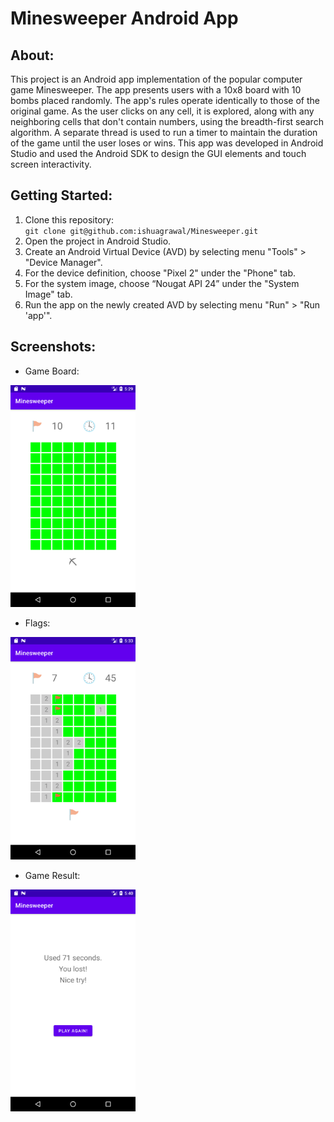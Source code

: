 # Minesweeper Android App

## About:
This project is an Android app implementation of the popular computer game Minesweeper. The app presents users with a 10x8 board with 10 bombs placed randomly. The app's rules operate identically to those of the original game. As the user clicks on any cell, it is explored, along with any neighboring cells that don't contain numbers, using the breadth-first search algorithm. A separate thread is used to run a timer to maintain the duration of the game until the user loses or wins. This app was developed in Android Studio and used the Android SDK to design the GUI elements and touch screen interactivity.

## Getting Started:
1. Clone this repository:  
   `git clone git@github.com:ishuagrawal/Minesweeper.git`
2. Open the project in Android Studio.
3. Create an Android Virtual Device (AVD) by selecting menu "Tools" > "Device Manager".
4. For the device definition, choose "Pixel 2" under the "Phone" tab.
5. For the system image, choose “Nougat API 24” under the "System Image" tab.
6. Run the app on the newly created AVD by selecting menu "Run" > "Run 'app'".

## Screenshots:
- Game Board:  
<img src=screenshots/board.png alt="Game Board" width="200">

- Flags:  
<img src=screenshots/game.png alt="Flags" width="200">

- Game Result:  
<img src=screenshots/loss.png alt="Result" width="200">




